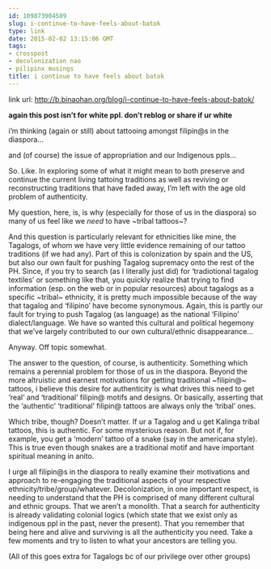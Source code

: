 ```yaml
---
id: 109873904589
slug: i-continue-to-have-feels-about-batok
type: link
date: 2015-02-02 13:15:06 GMT
tags:
- crosspost
- decolonization nao
- pilipinx musings
title: i continue to have feels about batok
---
```

link url: http://b.binaohan.org/blog/i-continue-to-have-feels-about-batok/

<p><strong>again this post isn&rsquo;t for white ppl. don&rsquo;t reblog or share if ur white</strong></p>

<p>i&rsquo;m thinking (again or still) about tattooing amongst filipin@s in the diaspora&hellip;</p>

<p>and (of course) the issue of appropriation and our Indigenous ppls&hellip;</p>

<p>So. Like. In exploring some of what it might mean to both preserve and continue the current living tattoing traditions as well as reviving or reconstructing traditions that have faded away, I&rsquo;m left with the age old problem of authenticity.</p>

<p>My question, here, is, is why (especially for those of us in the diaspora) so many of us feel like we <em>need</em> to have ~tribal tattoos~?</p>

<p>And this question is particularly relevant for ethnicities like mine, the Tagalogs, of whom we have very little evidence remaining of our tattoo traditions (if we had any). Part of this is colonization by spain and the US, but also our own fault for pushing Tagalog supremacy onto the rest of the PH. Since, if you try to search (as I literally just did) for &lsquo;tradiotional tagalog textiles&rsquo; or something like that, you quickly realize that trying to find information (esp. on the web or in popular resources) about tagalogs as a specific ~tribal~ ethnicity, it is pretty much impossible because of the way that tagalog and &lsquo;filipino&rsquo; have become synonymous. Again, this is partly our fault for trying to push Tagalog (as language) as the national &lsquo;Filipino&rsquo; dialect/language. We have so wanted this cultural and political hegemony that we&rsquo;ve largely contributed to our own cultural/ethnic disappearance&hellip;</p>

<p>Anyway. Off topic somewhat.</p>

<p>The answer to the question, of course, is authenticity. Something which remains a perennial problem for those of us in the diaspora. Beyond the more altruistic and earnest motivations for getting traditional ~filipin@~ tattoos, i believe this desire for authenticity is what drives this need to get &lsquo;real&rsquo; and &lsquo;traditional&rsquo; filipin@ motifs and designs. Or basically, asserting that the &lsquo;authentic&rsquo; &lsquo;traditional&rsquo; filipin@ tattoos are always only the &lsquo;tribal&rsquo; ones.</p>

<p>Which tribe, though? Doesn&rsquo;t matter. If ur a Tagalog and u get Kalinga tribal tattoos, this is authentic. For some mysterious reason. But not if, for example, you get a &lsquo;modern&rsquo; tattoo of a snake (say in the americana style). This is true even though snakes are a traditional motif and have important spiritual meaning in anito.</p>

<p>I urge all filipin@s in the diaspora to really examine their motivations and approach to re-engaging the traditional aspects of your respective ethnicity/tribe/group/whatever. Decolonization, in one important respect, is needing to understand that the PH is comprised of many different cultural and ethnic groups. That we aren&rsquo;t a monolith. That a search for authenticity is already validating colonial logics (which state that we exist only as indigenous ppl in the past, never the present). That you remember that being here and alive and surviving is all the authenticity you need. Take a few moments and try to listen to what your ancestors are telling you.</p>

<p>(All of this goes extra for Tagalogs bc of our privilege over other groups)</p>
<br><br>